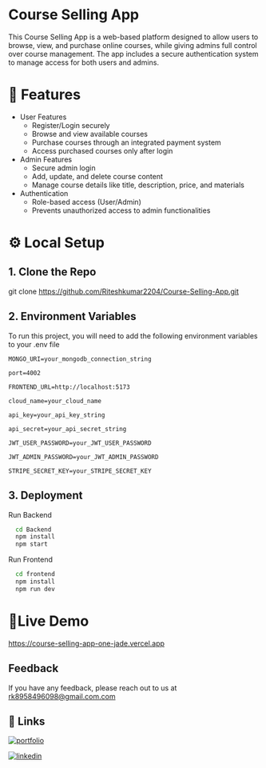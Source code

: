 # Course Selling App

This Course Selling App is a web-based platform designed to allow users to browse, view, and purchase online courses, while giving admins full control over course management. The app includes a secure authentication system to manage access for both users and admins.
# 🔧 Features

- User Features
   - Register/Login securely
   - Browse and view available courses
   - Purchase courses through an integrated payment system
   - Access purchased courses only after login
- Admin Features 
   - Secure admin login 
   - Add, update, and delete course content 
   - Manage course details like title, description, price, and materials 
- Authentication
   - Role-based access (User/Admin)
   - Prevents unauthorized access to admin functionalities   



# ⚙️ Local Setup
## 1. Clone the Repo
git clone https://github.com/Riteshkumar2204/Course-Selling-App.git

## 2. Environment Variables

To run this project, you will need to add the following environment variables to your .env file

`MONGO_URI=your_mongodb_connection_string`

`port=4002`

`FRONTEND_URL=http://localhost:5173`


`cloud_name=your_cloud_name`

`api_key=your_api_key_string`

`api_secret=your_api_secret_string`

`JWT_USER_PASSWORD=your_JWT_USER_PASSWORD`

`JWT_ADMIN_PASSWORD=your_JWT_ADMIN_PASSWORD`

`STRIPE_SECRET_KEY=your_STRIPE_SECRET_KEY`



## 3. Deployment

Run Backend


```bash
  cd Backend
  npm install
  npm start
```
Run Frontend


```bash
  cd frontend
  npm install
  npm run dev
```






# 🚀Live Demo


https://course-selling-app-one-jade.vercel.app


## Feedback

If you have any feedback, please reach out to us at rk8958496098@gmail.com.com


## 🔗 Links
[![portfolio](https://img.shields.io/badge/my_portfolio-000?style=for-the-badge&logo=ko-fi&logoColor=white)](https://portfolio-delta-flax-59.vercel.app/)

[![linkedin](https://img.shields.io/badge/linkedin-0A66C2?style=for-the-badge&logo=linkedin&logoColor=white)](https://www.linkedin.com/in/ritesh-kumar-6666b22b1)


